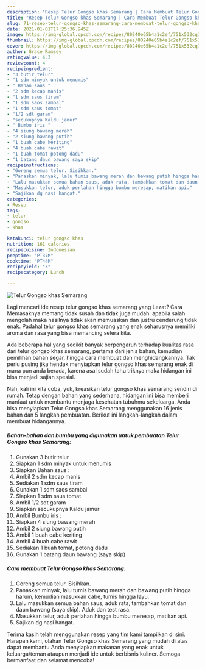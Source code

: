 ```yaml
---
description: "Resep Telur Gongso khas Semarang | Cara Membuat Telur Gongso khas Semarang Yang Bisa Manjain Lidah"
title: "Resep Telur Gongso khas Semarang | Cara Membuat Telur Gongso khas Semarang Yang Bisa Manjain Lidah"
slug: 71-resep-telur-gongso-khas-semarang-cara-membuat-telur-gongso-khas-semarang-yang-bisa-manjain-lidah
date: 2021-01-01T17:25:36.945Z
image: https://img-global.cpcdn.com/recipes/80240e65b4a1c2ef/751x532cq70/telur-gongso-khas-semarang-foto-resep-utama.jpg
thumbnail: https://img-global.cpcdn.com/recipes/80240e65b4a1c2ef/751x532cq70/telur-gongso-khas-semarang-foto-resep-utama.jpg
cover: https://img-global.cpcdn.com/recipes/80240e65b4a1c2ef/751x532cq70/telur-gongso-khas-semarang-foto-resep-utama.jpg
author: Grace Ramsey
ratingvalue: 4.3
reviewcount: 4
recipeingredient:
- "3 butir telur"
- "1 sdm minyak untuk menumis"
- " Bahan saus "
- "2 sdm kecap manis"
- "1 sdm saus tiram"
- "1 sdm saos sambal"
- "1 sdm saus tomat"
- "1/2 sdt garam"
- "secukupnya Kaldu jamur"
- " Bumbu iris "
- "4 siung bawang merah"
- "2 siung bawang putih"
- "1 buah cabe keriting"
- "4 buah cabe rawit"
- "1 buah tomat potong dadu"
- "1 batang daun bawang saya skip"
recipeinstructions:
- "Goreng semua telur. Sisihkan."
- "Panaskan minyak, lalu tumis bawang merah dan bawang putih hingga harum, kemudian masukkan cabe, tumis hingga layu."
- "Lalu masukkan semua bahan saus, aduk rata, tambahkan tomat dan daun bawang (saya skip). Aduk dan test rasa."
- "Masukkan telur, aduk perlahan hingga bumbu meresap, matikan api."
- "Sajikan dg nasi hangat."
categories:
- Resep
tags:
- telur
- gongso
- khas

katakunci: telur gongso khas 
nutrition: 161 calories
recipecuisine: Indonesian
preptime: "PT37M"
cooktime: "PT44M"
recipeyield: "3"
recipecategory: Lunch

---
```



![Telur Gongso khas Semarang](https://img-global.cpcdn.com/recipes/80240e65b4a1c2ef/751x532cq70/telur-gongso-khas-semarang-foto-resep-utama.jpg)

Lagi mencari ide resep telur gongso khas semarang yang Lezat? Cara Memasaknya memang tidak susah dan tidak juga mudah. apabila salah mengolah maka hasilnya tidak akan memuaskan dan justru cenderung tidak enak. Padahal telur gongso khas semarang yang enak seharusnya memiliki aroma dan rasa yang bisa memancing selera kita.

Ada beberapa hal yang sedikit banyak berpengaruh terhadap kualitas rasa dari telur gongso khas semarang, pertama dari jenis bahan, kemudian pemilihan bahan segar, hingga cara membuat dan menghidangkannya. Tak perlu pusing jika hendak menyiapkan telur gongso khas semarang enak di mana pun anda berada, karena asal sudah tahu triknya maka hidangan ini bisa menjadi sajian spesial.




Nah, kali ini kita coba, yuk, kreasikan telur gongso khas semarang sendiri di rumah. Tetap dengan bahan yang sederhana, hidangan ini bisa memberi manfaat untuk membantu menjaga kesehatan tubuhmu sekeluarga. Anda bisa menyiapkan Telur Gongso khas Semarang menggunakan 16 jenis bahan dan 5 langkah pembuatan. Berikut ini langkah-langkah dalam membuat hidangannya.

<!--inarticleads1-->

##### Bahan-bahan dan bumbu yang digunakan untuk pembuatan Telur Gongso khas Semarang:

1. Gunakan 3 butir telur
1. Siapkan 1 sdm minyak untuk menumis
1. Siapkan  Bahan saus :
1. Ambil 2 sdm kecap manis
1. Sediakan 1 sdm saus tiram
1. Gunakan 1 sdm saos sambal
1. Siapkan 1 sdm saus tomat
1. Ambil 1/2 sdt garam
1. Siapkan secukupnya Kaldu jamur
1. Ambil  Bumbu iris :
1. Siapkan 4 siung bawang merah
1. Ambil 2 siung bawang putih
1. Ambil 1 buah cabe keriting
1. Ambil 4 buah cabe rawit
1. Sediakan 1 buah tomat, potong dadu
1. Gunakan 1 batang daun bawang (saya skip)




<!--inarticleads2-->

##### Cara membuat Telur Gongso khas Semarang:

1. Goreng semua telur. Sisihkan.
1. Panaskan minyak, lalu tumis bawang merah dan bawang putih hingga harum, kemudian masukkan cabe, tumis hingga layu.
1. Lalu masukkan semua bahan saus, aduk rata, tambahkan tomat dan daun bawang (saya skip). Aduk dan test rasa.
1. Masukkan telur, aduk perlahan hingga bumbu meresap, matikan api.
1. Sajikan dg nasi hangat.




Terima kasih telah menggunakan resep yang tim kami tampilkan di sini. Harapan kami, olahan Telur Gongso khas Semarang yang mudah di atas dapat membantu Anda menyiapkan makanan yang enak untuk keluarga/teman ataupun menjadi ide untuk berbisnis kuliner. Semoga bermanfaat dan selamat mencoba!
